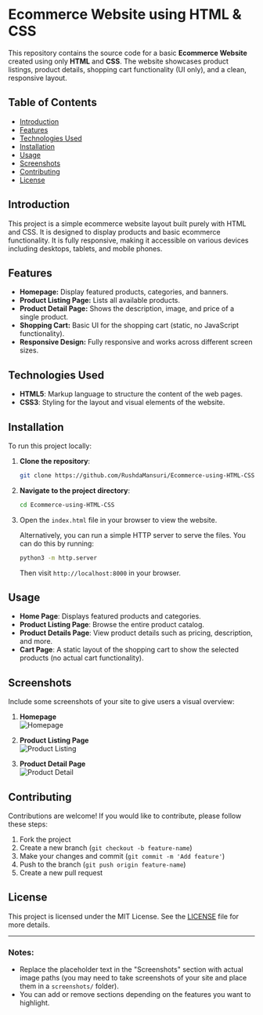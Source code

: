 # Ecommerce Website using HTML & CSS

This repository contains the source code for a basic **Ecommerce Website** created using only **HTML** and **CSS**. The website showcases product listings, product details, shopping cart functionality (UI only), and a clean, responsive layout.

## Table of Contents

- [Introduction](#introduction)
- [Features](#features)
- [Technologies Used](#technologies-used)
- [Installation](#installation)
- [Usage](#usage)
- [Screenshots](#screenshots)
- [Contributing](#contributing)
- [License](#license)

## Introduction

This project is a simple ecommerce website layout built purely with HTML and CSS. It is designed to display products and basic ecommerce functionality. It is fully responsive, making it accessible on various devices including desktops, tablets, and mobile phones.

## Features

- **Homepage:** Display featured products, categories, and banners.
- **Product Listing Page:** Lists all available products.
- **Product Detail Page:** Shows the description, image, and price of a single product.
- **Shopping Cart:** Basic UI for the shopping cart (static, no JavaScript functionality).
- **Responsive Design:** Fully responsive and works across different screen sizes.

## Technologies Used

- **HTML5**: Markup language to structure the content of the web pages.
- **CSS3**: Styling for the layout and visual elements of the website.

## Installation

To run this project locally:

1. **Clone the repository**:

   ```bash
   git clone https://github.com/RushdaMansuri/Ecommerce-using-HTML-CSS.git
   ```

2. **Navigate to the project directory**:

   ```bash
   cd Ecommerce-using-HTML-CSS
   ```

3. Open the `index.html` file in your browser to view the website.

   Alternatively, you can run a simple HTTP server to serve the files. You can do this by running:

   ```bash
   python3 -m http.server
   ```

   Then visit `http://localhost:8000` in your browser.

## Usage

- **Home Page**: Displays featured products and categories.
- **Product Listing Page**: Browse the entire product catalog.
- **Product Details Page**: View product details such as pricing, description, and more.
- **Cart Page**: A static layout of the shopping cart to show the selected products (no actual cart functionality).

## Screenshots

Include some screenshots of your site to give users a visual overview:

1. **Homepage**  
   ![Homepage](screenshots/homepage.png)

2. **Product Listing Page**  
   ![Product Listing](screenshots/product-listing.png)

3. **Product Detail Page**  
   ![Product Detail](screenshots/product-detail.png)

## Contributing

Contributions are welcome! If you would like to contribute, please follow these steps:

1. Fork the project
2. Create a new branch (`git checkout -b feature-name`)
3. Make your changes and commit (`git commit -m 'Add feature'`)
4. Push to the branch (`git push origin feature-name`)
5. Create a new pull request

## License

This project is licensed under the MIT License. See the [LICENSE](LICENSE) file for more details.

---

### Notes:

- Replace the placeholder text in the "Screenshots" section with actual image paths (you may need to take screenshots of your site and place them in a `screenshots/` folder).
- You can add or remove sections depending on the features you want to highlight.
